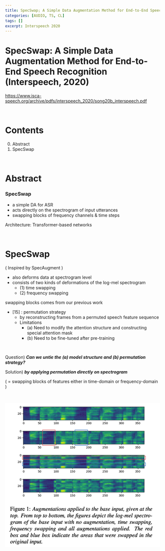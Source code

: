 ```yaml
---
title: SpecSwap; A Simple Data Augmentation Method for End-to-End Speech Recognition
categories: [AUDIO, TS, CL]
tags: []
excerpt: Interspeech 2020
---
```


<script src="https://cdn.mathjax.org/mathjax/latest/MathJax.js?config=TeX-AMS-MML_HTMLorMML" type="text/javascript"></script>

# SpecSwap: A Simple Data Augmentation Method for End-to-End Speech Recognition (Interspeech, 2020)

https://www.isca-speech.org/archive/pdfs/interspeech_2020/song20b_interspeech.pdf

<br>

# Contents

0. Abstract
0. SpecSwap

<br>

# Abstract

### SpecSwap

- a simple DA for ASR
- acts directly on the spectrogram of input utterances
- swapping blocks of frequency channels & time steps

Architecture: Transformer-based networks 

<br>

# SpecSwap

( Inspired by SpecAugment )

- also deforms data at spectrogram level
- consists of two kinds of deformations of the log-mel spectrogram
  - (1) time swapping 
  - (2) frequency swapping

swapping blocks comes from our previous work

- [15] : permutation strategy
  - by reconstructing frames from a permuted speech feature sequence
  - Limitations
    - (a) Need to modify the attention structure and constructing special attention mask
    - (b) Need to be fine-tuned after pre-training

<br>

Question) ***Can we untie the (a) model structure and (b) permutation strategy?***

Solution) ***by applying permutation directly on spectrogram***

( = swapping blocks of features either in time-domain or frequency-domain )

<br>

![figure2](/assets/img/audio/img195.png)

